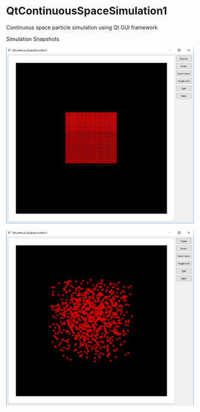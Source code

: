 # QtContinuousSpaceSimulation1
Continuous space particle simulation using Qt GUI framework

Simulation Snapshots

![Ordered particle initialization at center](/screenshots/simulation1.png?raw=true)

![Particle random movement](/screenshots/simulation2.png?raw=true)
